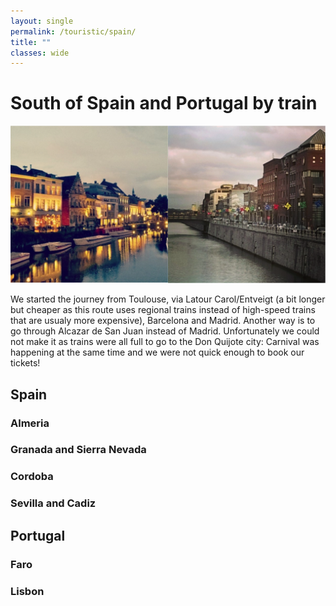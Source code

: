```yaml
---
layout: single
permalink: /touristic/spain/
title: ""
classes: wide
---
```


# South of Spain and Portugal by train

<img src="/assets/images/BEL.png" alt="Touristic point"> 

We started the journey from Toulouse, via Latour Carol/Entveigt (a bit longer but cheaper as this route uses regional trains instead of high-speed trains that are usualy more expensive), Barcelona and Madrid. Another way is to go through Alcazar de San Juan instead of Madrid. Unfortunately we could not make it as trains were all full to go to the Don Quijote city: Carnival was happening at the same time and we were not quick enough to book our tickets!

## Spain
### Almeria
### Granada and Sierra Nevada
### Cordoba
### Sevilla and Cadiz

## Portugal
### Faro
### Lisbon
